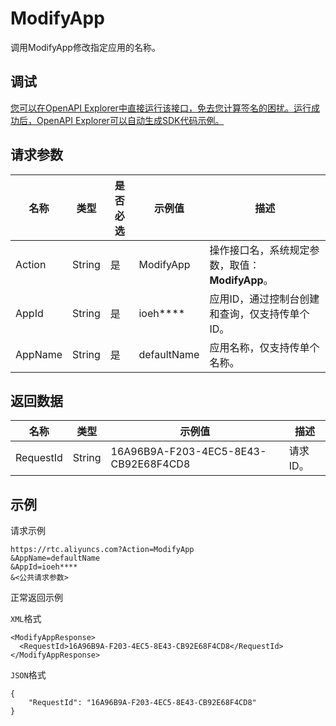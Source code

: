 # ModifyApp

调用ModifyApp修改指定应用的名称。

## 调试

[您可以在OpenAPI Explorer中直接运行该接口，免去您计算签名的困扰。运行成功后，OpenAPI Explorer可以自动生成SDK代码示例。](https://api.aliyun.com/#product=rtc&api=ModifyApp&type=RPC&version=2018-01-11)

## 请求参数

|名称|类型|是否必选|示例值|描述|
|--|--|----|---|--|
|Action|String|是|ModifyApp|操作接口名，系统规定参数，取值：**ModifyApp**。 |
|AppId|String|是|ioeh\*\*\*\*|应用ID，通过控制台创建和查询，仅支持传单个ID。 |
|AppName|String|是|defaultName|应用名称，仅支持传单个名称。 |

## 返回数据

|名称|类型|示例值|描述|
|--|--|---|--|
|RequestId|String|16A96B9A-F203-4EC5-8E43-CB92E68F4CD8|请求ID。 |

## 示例

请求示例

```
https://rtc.aliyuncs.com?Action=ModifyApp
&AppName=defaultName
&AppId=ioeh****
&<公共请求参数>
```

正常返回示例

`XML`格式

```
<ModifyAppResponse>
  <RequestId>16A96B9A-F203-4EC5-8E43-CB92E68F4CD8</RequestId>
</ModifyAppResponse>
```

`JSON`格式

```
{
    "RequestId": "16A96B9A-F203-4EC5-8E43-CB92E68F4CD8"
}
```

